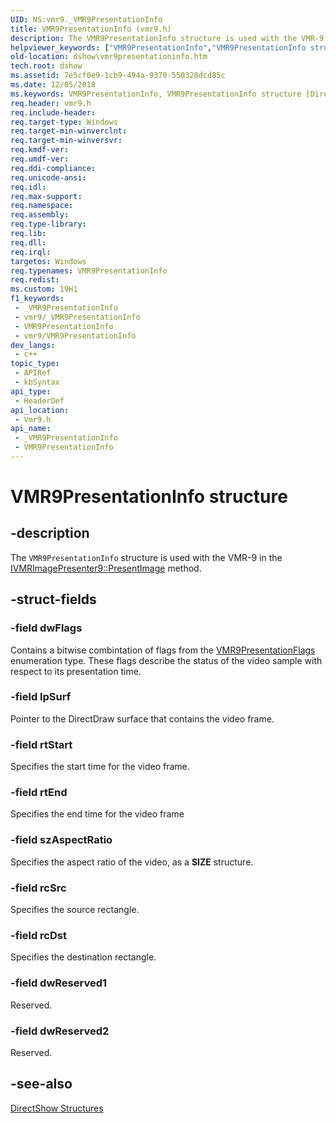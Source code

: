```yaml
---
UID: NS:vmr9._VMR9PresentationInfo
title: VMR9PresentationInfo (vmr9.h)
description: The VMR9PresentationInfo structure is used with the VMR-9 in the IVMRImagePresenter9::PresentImage method.
helpviewer_keywords: ["VMR9PresentationInfo","VMR9PresentationInfo structure [DirectShow]","VMR9PresentationInfoStructure","dshow.vmr9presentationinfo","vmr9/VMR9PresentationInfo"]
old-location: dshow\vmr9presentationinfo.htm
tech.root: dshow
ms.assetid: 7e5cf0e9-1cb9-494a-9370-550328dcd85c
ms.date: 12/05/2018
ms.keywords: VMR9PresentationInfo, VMR9PresentationInfo structure [DirectShow], VMR9PresentationInfoStructure, dshow.vmr9presentationinfo, vmr9/VMR9PresentationInfo
req.header: vmr9.h
req.include-header: 
req.target-type: Windows
req.target-min-winverclnt: 
req.target-min-winversvr: 
req.kmdf-ver: 
req.umdf-ver: 
req.ddi-compliance: 
req.unicode-ansi: 
req.idl: 
req.max-support: 
req.namespace: 
req.assembly: 
req.type-library: 
req.lib: 
req.dll: 
req.irql: 
targetos: Windows
req.typenames: VMR9PresentationInfo
req.redist: 
ms.custom: 19H1
f1_keywords:
 - _VMR9PresentationInfo
 - vmr9/_VMR9PresentationInfo
 - VMR9PresentationInfo
 - vmr9/VMR9PresentationInfo
dev_langs:
 - c++
topic_type:
 - APIRef
 - kbSyntax
api_type:
 - HeaderDef
api_location:
 - Vmr9.h
api_name:
 - _VMR9PresentationInfo
 - VMR9PresentationInfo
---
```


# VMR9PresentationInfo structure


## -description

The <code>VMR9PresentationInfo</code> structure is used with the VMR-9 in the <a href="/windows/desktop/api/vmr9/nf-vmr9-ivmrimagepresenter9-presentimage">IVMRImagePresenter9::PresentImage</a> method.

## -struct-fields

### -field dwFlags

Contains a bitwise combintation of flags from the <a href="/previous-versions/windows/desktop/api/vmr9/ne-vmr9-vmr9presentationflags">VMR9PresentationFlags</a> enumeration type. These flags describe the status of the video sample with respect to its presentation time.

### -field lpSurf

Pointer to the DirectDraw surface that contains the video frame.

### -field rtStart

Specifies the start time for the video frame.

### -field rtEnd

Specifies the end time for the video frame

### -field szAspectRatio

Specifies the aspect ratio of the video, as a <b>SIZE</b> structure.

### -field rcSrc

Specifies the source rectangle.

### -field rcDst

Specifies the destination rectangle.

### -field dwReserved1

Reserved.

### -field dwReserved2

Reserved.

## -see-also

<a href="/windows/desktop/DirectShow/directshow-structures">DirectShow Structures</a>

